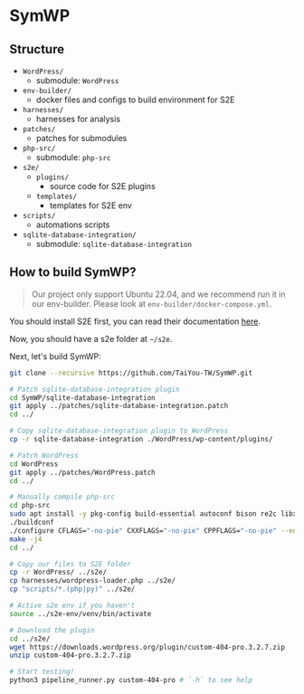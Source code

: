 # SymWP

## Structure

- `WordPress/`
  - submodule: `WordPress`
- `env-builder/`
  - docker files and configs to build environment for S2E
- `harnesses/`
  - harnesses for analysis
- `patches/`
  - patches for submodules
- `php-src/`
  - submodule: `php-src`
- `s2e/`
  - `plugins/`
    - source code for S2E plugins
  - `templates/`
    - templates for S2E env
- `scripts/`
  - automations scripts
- `sqlite-database-integration/`
  - submodule: `sqlite-database-integration`

## How to build SymWP?

> Our project only support Ubuntu 22.04, and we recommend run it in our env-builder. Please look at `env-builder/docker-compose.yml`.

You should install S2E first, you can read their documentation [here](https://s2e.systems/docs/s2e-env.html#installing-s2e-env).

Now, you should have a s2e folder at `~/s2e`.

Next, let's build SymWP:

```bash
git clone --recursive https://github.com/TaiYou-TW/SymWP.git

# Patch sqlite-database-integration plugin
cd SymWP/sqlite-database-integration
git apply ../patches/sqlite-database-integration.patch
cd ../

# Copy sqlite-database-integration plugin to WordPress
cp -r sqlite-database-integration ./WordPress/wp-content/plugins/

# Patch WordPress
cd WordPress
git apply ../patches/WordPress.patch
cd ../

# Manually compile php-src
cd php-src
sudo apt install -y pkg-config build-essential autoconf bison re2c libxml2-dev libsqlite3-dev
./buildconf
./configure CFLAGS="-no-pie" CXXFLAGS="-no-pie" CPPFLAGS="-no-pie" --enable-debug
make -j4
cd ../

# Copy our files to S2E folder
cp -r WordPress/ ../s2e/
cp harnesses/wordpress-loader.php ../s2e/
cp "scripts/*.(php|py)" ../s2e/

# Active s2e env if you haven't
source ../s2e-env/venv/bin/activate

# Download the plugin
cd ../s2e/
wget https://downloads.wordpress.org/plugin/custom-404-pro.3.2.7.zip
unzip custom-404-pro.3.2.7.zip

# Start testing!
python3 pipeline_runner.py custom-404-pro # `-h` to see help
```